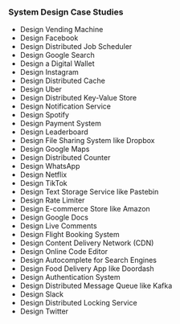 ### System Design Case Studies

- Design Vending Machine
- Design Facebook
- Design Distributed Job Scheduler
- Design Google Search
- Design a Digital Wallet
- Design Instagram
- Design Distributed Cache
- Design Uber
- Design Distributed Key-Value Store
- Design Notification Service
- Design Spotify
- Design Payment System
- Design Leaderboard
- Design File Sharing System like Dropbox
- Design Google Maps
- Design Distributed Counter
- Design WhatsApp
- Design Netflix
- Design TikTok
- Design Text Storage Service like Pastebin
- Design Rate Limiter
- Design E-commerce Store like Amazon
- Design Google Docs
- Design Live Comments
- Design Flight Booking System
- Design Content Delivery Network (CDN)
- Design Online Code Editor
- Design Autocomplete for Search Engines
- Design Food Delivery App like Doordash
- Design Authentication System
- Design Distributed Message Queue like Kafka
- Design Slack
- Design Distributed Locking Service
- Design Twitter